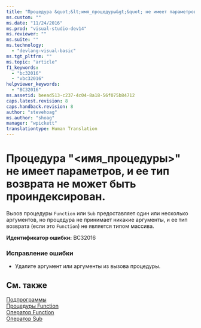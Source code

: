 ```yaml
---
title: "Процедура &quot;&lt;имя_процедуры&gt;&quot; не имеет параметров, и ее тип возврата не может быть проиндексирован. | Microsoft Docs"
ms.custom: ""
ms.date: "11/24/2016"
ms.prod: "visual-studio-dev14"
ms.reviewer: ""
ms.suite: ""
ms.technology: 
  - "devlang-visual-basic"
ms.tgt_pltfrm: ""
ms.topic: "article"
f1_keywords: 
  - "bc32016"
  - "vbc32016"
helpviewer_keywords: 
  - "BC32016"
ms.assetid: beead513-c237-4c04-8a18-56f075b84712
caps.latest.revision: 8
caps.handback.revision: 8
author: "stevehoag"
ms.author: "shoag"
manager: "wpickett"
translationtype: Human Translation
---
```

# Процедура &quot;&lt;имя_процедуры&gt;&quot; не имеет параметров, и ее тип возврата не может быть проиндексирован.
Вызов процедуры `Function` или `Sub` предоставляет один или несколько аргументов, но процедура не принимает никакие аргументы, и ее тип возврата \(если это `Function`\) не является типом массива.  
  
 **Идентификатор ошибки:** BC32016  
  
### Исправление ошибки  
  
-   Удалите аргумент или аргументы из вызова процедуры.  
  
## См. также  
 [Подпрограммы](../../visual-basic/programming-guide/language-features/procedures/sub-procedures.md)   
 [Процедуры Function](../../visual-basic/programming-guide/language-features/procedures/function-procedures.md)   
 [Оператор Function](../../visual-basic/language-reference/statements/function-statement.md)   
 [Оператор Sub](../../visual-basic/language-reference/statements/sub-statement.md)